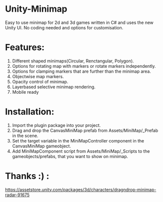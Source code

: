 # Unity-Minimap
Easy to use minimap for 2d and 3d games written in C# and uses the new Unity UI.
No coding needed and options for customisation.
 
# Features:
1. Different shaped minimaps(Circular, Renctangular, Polygon).
2. Options for rotating map with markers or rotate markers independently.
3. Options for clamping markers that are further than the minimap area.
4. Objectwise map markers.
5. Opacity control of minimap.
6. Layerbased selective minimap rendering.
7. Mobile ready
# Installation:
1. Import the plugin package into your project.
2. Drag and drop the CanvasMiniMap prefab from Assets/MiniMap/_Prefab in the scene.
3. Set the target variable in the MiniMapController component in the CanvasMiniMap gameobject.
4. Add MiniMapComponent script from Assets/MiniMap/_Scripts to the gameobjects/prefabs, that you want to show on minimap.

# Thanks :) : 
https://assetstore.unity.com/packages/3d/characters/dragndrop-minimap-radar-91675
